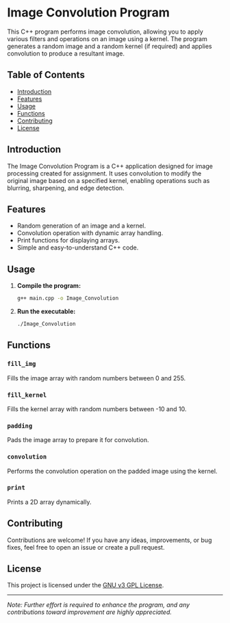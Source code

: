 # Image Convolution Program

This C++ program performs image convolution, allowing you to apply various filters and operations on an image using a kernel. The program generates a random image and a random kernel (if required) and applies convolution to produce a resultant image.

## Table of Contents

- [Introduction](#introduction)
- [Features](#features)
- [Usage](#usage)
- [Functions](#functions)
- [Contributing](#contributing)
- [License](#license)

## Introduction

The Image Convolution Program is a C++ application designed for image processing created for assignment. It uses convolution to modify the original image based on a specified kernel, enabling operations such as blurring, sharpening, and edge detection.

## Features

- Random generation of an image and a kernel.
- Convolution operation with dynamic array handling.
- Print functions for displaying arrays.
- Simple and easy-to-understand C++ code.

## Usage

1. **Compile the program:**

    ```bash
    g++ main.cpp -o Image_Convolution
    ```

2. **Run the executable:**

    ```bash
    ./Image_Convolution
    ```

## Functions

### `fill_img`

Fills the image array with random numbers between 0 and 255.

### `fill_kernel`

Fills the kernel array with random numbers between -10 and 10.

### `padding`

Pads the image array to prepare it for convolution.

### `convolution`

Performs the convolution operation on the padded image using the kernel.

### `print`

Prints a 2D array dynamically.

## Contributing

Contributions are welcome! If you have any ideas, improvements, or bug fixes, feel free to open an issue or create a pull request.

## License

This project is licensed under the [GNU v3 GPL License](LICENSE).

---

*Note: Further effort is required to enhance the program, and any contributions toward improvement are highly appreciated.*
